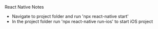 React Native Notes

- Navigate to project folder and run 'npx react-native start'
- In the project folder run 'npx react-native run-ios' to start iOS project
